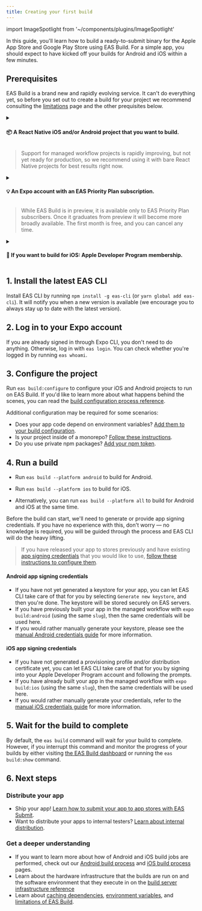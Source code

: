 ```yaml
---
title: Creating your first build
---
```


import ImageSpotlight from '~/components/plugins/ImageSpotlight'

In this guide, you'll learn how to build a ready-to-submit binary for the Apple App Store and Google Play Store using EAS Build. For a simple app, you should expect to have kicked off your builds for Android and iOS within a few minutes.

## Prerequisites

EAS Build is a brand new and rapidly evolving service. It can't do everything yet, so before you set out to create a build for your project we recommend consulting the [limitations](/build-reference/limitations.md) page and the other prequisites below.

<details><summary><h4>📦 A React Native iOS and/or Android project that you want to build.</h4></summary>
<p>

Don't have a project yet? No problem: it's quick and easy to create a "Hello world" app that you can use with this guide.

<div style={{marginTop: -10}} />

- Install Expo CLI by running `npm install -g expo-cli` (or `yarn global add expo-cli`).
- Run `expo init PROJECT_NAME` (let's assume `PROJECT_NAME` is `abcd`) and choose a bare workflow template (either `minimal` or `minimal (TypeScript)`).
- EAS Build also works well with projects created by `npx react-native`, `create-react-native-app`, `ignite-cli`, and other project bootstrapping tools.

<ImageSpotlight src="/static/images/eas-build/walkthrough/01-init.png" />

</p>
</details>

> Support for managed workflow projects is rapidly improving, but not yet ready for production, so we recommend using it with bare React Native projects for best results right now.

<details><summary><h4>💡 An Expo account with an EAS Priority Plan subscription.</h4></summary>
<p>

- You can sign up for an Expo account at [https://expo.io/signup](https://expo.io/signup).
- Learn more about the EAS Priority Plan and sign up for a free month at [https://expo.io/pricing](https://expo.io/pricing).

</p>
</details>

> While EAS Build is in preview, it is available only to EAS Priority Plan subscribers. Once it graduates from preview it will become more broadly available. The first month is free, and you can cancel any time.

<details><summary><h4>🍎 If you want to build for iOS: Apple Developer Program membership.</h4></summary>
<p>

- If you are going to use EAS Build to create release builds for the Apple App Store, this requires access to an account with a \$99 USD [Apple Developer Program](https://developer.apple.com/programs) membership.

</p>
</details>

<!-- <details><summary><h4>🤖 If you want to build for the Play Store: Google Play Developer membership.</h4></summary>
<p>

- If you are going to use EAS Build to create release builds for the Google Play Store, this requries access to an account with a one-time $25 USD.

</p>
</details>

> There are other ways to distribute Android applications than Google Play, such as sharing an `apk` file directly with the user, and so this is not strictly required to use EAS Build for Android apps. -->

## 1. Install the latest EAS CLI

Install EAS CLI by running `npm install -g eas-cli` (or `yarn global add eas-cli`). It will notify you when a new version is available (we encourage you to always stay up to date with the latest version).

## 2. Log in to your Expo account

If you are already signed in through Expo CLI, you don't need to do anything. Otherwise, log in with `eas login`. You can check whether you're logged in by running `eas whoami`.

## 3. Configure the project

Run `eas build:configure` to configure your iOS and Android projects to run on EAS Build. If you'd like to learn more about what happens behind the scenes, you can read the [build configuration process reference](/build-reference/build-configuration.md).

Additional configuration may be required for some scenarios:

- Does your app code depend on environment variables? [Add them to your build configuration](/build-reference/variables.md).
- Is your project inside of a monorepo? [Follow these instructions](/build-reference/how-tos.md#how-to-set-up-eas-build-with).
- Do you use private npm packages? [Add your npm token](/build-reference/how-tos.md#how-to-use-private-package-repositories).

## 4. Run a build

- Run `eas build --platform android` to build for Android.

- Run `eas build --platform ios` to build for iOS.

- Alternatively, you can run `eas build --platform all` to build for Android and iOS at the same time.

Before the build can start, we'll need to generate or provide app signing credentials. If you have no experience with this, don't worry &mdash; no knowledge is required, you will be guided through the process and EAS CLI will do the heavy lifting.

> If you have released your app to stores previously and have existing [app signing credentials](/distribution/app-signing.md) that you would like to use, [follow these instructions to configure them](/app-signing/existing-credentials.md).

#### Android app signing credentials

- If you have not yet generated a keystore for your app, you can let EAS CLI take care of that for you by selecting `Generate new keystore`, and then you're done. The keystore will be stored securely on EAS servers.
- If you have previously built your app in the managed workflow with `expo build:android` (using the same `slug`), then the same credentials will be used here.
- If you would rather manually generate your keystore, please see the [manual Android credentials guide](/app-signing/local-credentials.md#android-credentials) for more information.

#### iOS app signing credentials

- If you have not generated a provisioning profile and/or distribution certificate yet, you can let EAS CLI take care of that for you by signing into your Apple Developer Program account and following the prompts.
- If you have already built your app in the managed workflow with `expo build:ios` (using the same `slug`), then the same credentials will be used here.
- If you would rather manually generate your credentials, refer to the [manual iOS credentials guide](/app-signing/local-credentials.md#ios-credentials) for more information.

## 5. Wait for the build to complete

By default, the `eas build` command will wait for your build to complete. However, if you interrupt this command and monitor the progress of your builds by either visiting [the EAS Build dashboard](https://expo.io/builds?type=eas) or running the `eas build:show` command.

## 6. Next steps

### Distribute your app

- Ship your app! [Learn how to submit your app to app stores with EAS Submit](/submit/introduction.md).
- Want to distribute your apps to internal testers? [Learn about internal distribution](internal-distribution.md).
  <!-- - Add new build profiles, such as simulator builds or build specific for certain release environments. -->

### Get a deeper understanding

- If you want to learn more about how of Android and iOS build jobs are performed, check out our [Android build process](/build-reference/android-builds.md) and [iOS build process](/build-reference/ios-builds.md) pages.
- Learn about the hardware infrastructure that the builds are run on and the software environment that they execute in on the [build server infrastructure reference](/build-reference/infrastructure.md)
- Learn about [caching dependencies](/build-reference/caching.md), [environment variables](/build-reference/variables.md), and [limitations of EAS Build](/build-reference/limitations.md).
